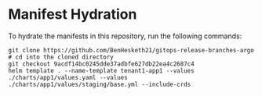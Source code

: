 # Manifest Hydration

To hydrate the manifests in this repository, run the following commands:

```shell
git clone https://github.com/BenHesketh21/gitops-release-branches-argo
# cd into the cloned directory
git checkout 9acdf14bc0245dde37adbfe627db22ea4c2687c4
helm template . --name-template tenant1-app1 --values ./charts/app1/values.yaml --values ./charts/app1/values/staging/base.yml --include-crds
```

